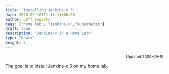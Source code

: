 ```yaml
---
title: "Installing Jenkins-x 3"
date: 2020-09-16T11:11:11+06:00
author: Jeff Fogarty
tags: ["home lab", "jenkins-x","kubernetes"]
draft: true
description: "Jenkins-x in a Home Lab"
type: "howto"
weight: 5
---
```

<div style="font-size: 12px; text-align: right !important"; >Updated 2020-09-16 </div><p>

The goal is to install Jenkins-x 3 on my home lab.
